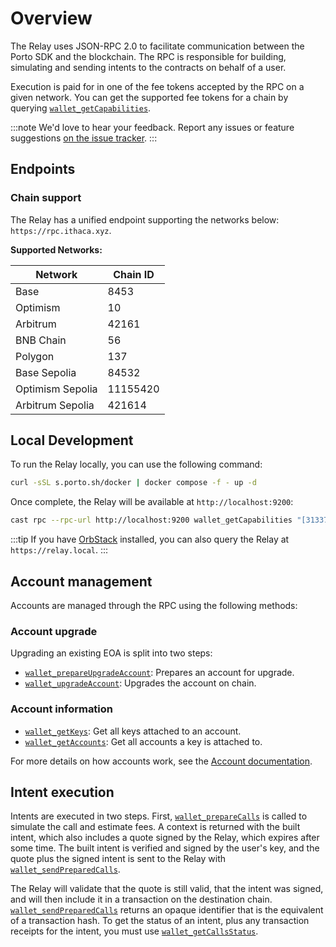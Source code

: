 # Overview

The Relay uses JSON-RPC 2.0 to facilitate communication between the Porto SDK and the blockchain. The RPC is responsible for building, simulating and sending intents to the contracts on behalf of a user.

Execution is paid for in one of the fee tokens accepted by the RPC on a given network. You can get the supported fee tokens for a chain by querying [`wallet_getCapabilities`].

:::note
We'd love to hear your feedback. Report any issues or feature suggestions [on the issue tracker](https://github.com/ithacaxyz/relay-issues).
:::

## Endpoints

### Chain support

The Relay has a unified endpoint supporting the networks below: `https://rpc.ithaca.xyz`.

**Supported Networks:**

| Network | Chain ID |
|---------|----------|
| Base | 8453 |
| Optimism | 10 |
| Arbitrum | 42161 |
| BNB Chain | 56 |
| Polygon | 137 |
| Base Sepolia | 84532 |
| Optimism Sepolia | 11155420 |
| Arbitrum Sepolia | 421614 |

## Local Development

To run the Relay locally, you can use the following command:

```sh
curl -sSL s.porto.sh/docker | docker compose -f - up -d
```

Once complete, the Relay will be available at `http://localhost:9200`:

```sh
cast rpc --rpc-url http://localhost:9200 wallet_getCapabilities "[31337]"
```

:::tip
If you have [OrbStack](https://orbstack.dev/) installed, you can also query the Relay at `https://relay.local`.
:::

## Account management

Accounts are managed through the RPC using the following methods:

### Account upgrade

Upgrading an existing EOA is split into two steps:

- [`wallet_prepareUpgradeAccount`]: Prepares an account for upgrade.
- [`wallet_upgradeAccount`]: Upgrades the account on chain.

### Account information

- [`wallet_getKeys`]: Get all keys attached to an account.
- [`wallet_getAccounts`]: Get all accounts a key is attached to.

For more details on how accounts work, see the [Account documentation](#TODO).

## Intent execution

Intents are executed in two steps. First, [`wallet_prepareCalls`] is called to simulate the call and estimate fees. A context is returned with the built intent, which also includes a quote signed by the Relay, which expires after some time. The built intent is verified and signed by the user's key, and the quote plus the signed intent is sent to the Relay with [`wallet_sendPreparedCalls`].

The Relay will validate that the quote is still valid, that the intent was signed, and will then include it in a transaction on the destination chain. [`wallet_sendPreparedCalls`] returns an opaque identifier that is the equivalent of a transaction hash. To get the status of an intent, plus any transaction receipts for the intent, you must use [`wallet_getCallsStatus`].

[`wallet_getCapabilities`]: /relay/wallet_getCapabilities
[`wallet_prepareUpgradeAccount`]: /relay/wallet_prepareUpgradeAccount
[`wallet_upgradeAccount`]: /relay/wallet_upgradeAccount
[`wallet_getKeys`]: /relay/wallet_getKeys
[`wallet_getAccounts`]: /relay/wallet_getAccounts
[`wallet_prepareCalls`]: /relay/wallet_prepareCalls
[`wallet_sendPreparedCalls`]: /relay/wallet_sendPreparedCalls
[`wallet_getCallsStatus`]: /relay/wallet_getCallsStatus
